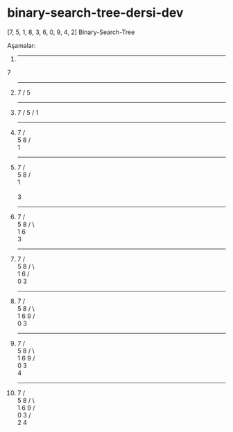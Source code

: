 # binary-search-tree-dersi-dev

[7, 5, 1, 8, 3, 6, 0, 9, 4, 2] Binary-Search-Tree 

Aşamalar: 

1. ****************************************************

7

2. ***************************************************


   7
  /
 5
	
  
3. ******************************************************


	  7
	 /
	5
 /
1
      
4. *****************************************************

     7
	  / \
   5   8
  /   
 1     
	
	
5. ****************************************************

     7
	  / \
   5   8
  /   
 1  
	\
	 3
	  
6. ***************************************************


     7
	  / \
   5   8
  / \   
 1   6
	\
	 3
	  
7. *************************************************


      7
	   / \
    5   8
   / \   
  1   6
 / \
0	  3
	  

8. ***************************************************


      7
	   / \
    5   8
   / \   \
  1   6   9
 / \
0	  3
	  


9. ************************************************


      7
	   / \
    5   8
   / \   \
  1   6   9
 / \
0	  3
	   \
      4

       
10. ************************************************


      7
	   / \
    5   8
   / \   \
  1   6   9
 / \
0	  3
	 / \
  2   4
  
  
  
